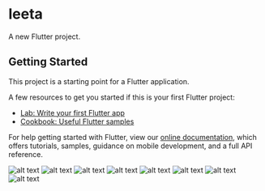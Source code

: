 # leeta

A new Flutter project.

## Getting Started

This project is a starting point for a Flutter application.

A few resources to get you started if this is your first Flutter project:

- [Lab: Write your first Flutter app](https://flutter.dev/docs/get-started/codelab)
- [Cookbook: Useful Flutter samples](https://flutter.dev/docs/cookbook)

For help getting started with Flutter, view our
[online documentation](https://flutter.dev/docs), which offers tutorials,
samples, guidance on mobile development, and a full API reference.

![alt text](https://github.com/mdags/leeta/blob/master/Screenshot_1642068217.png)
![alt text](https://github.com/mdags/leeta/blob/master/Screenshot_1642068222.png)
![alt text](https://github.com/mdags/leeta/blob/master/Screenshot_1642068224.png)
![alt text](https://github.com/mdags/leeta/blob/master/Screenshot_1642068229.png)
![alt text](https://github.com/mdags/leeta/blob/master/Screenshot_1642068233.png)
![alt text](https://github.com/mdags/leeta/blob/master/Screenshot_1642068241.png)
![alt text](https://github.com/mdags/leeta/blob/master/Screenshot_1642068246.png)
![alt text](https://github.com/mdags/leeta/blob/master/Screenshot_1642068249.png)
